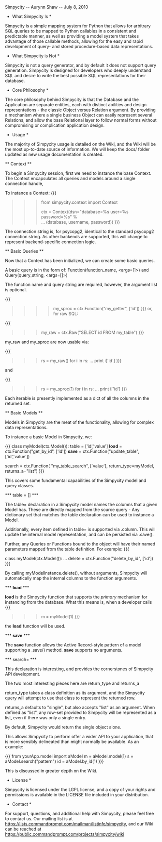 Simpycity -- Aurynn Shaw -- July 8, 2010

* What Simpycity Is *

Simpycity is a simple mapping system for Python that allows for arbitrary SQL
queries to be mapped to Python callables in a consistent and predictable
manner, as well as providing a model system that takes advantage of those
callable methods, allowing for the easy and rapid development of query- and 
stored procedure-based data representations.

* What Simpycity is Not *

Simpycity is not a query generator, and by default it does not support query 
generation. Simpycity is designed for developers who deeply understand SQL and
desire to write the best possible SQL representations for their database.

* Core Philosophy *

The core philosophy behind Simpycity is that the Database and the Application 
are separate entities, each with distinct abilities and design 
representations - the classic Object versus Relation argument.
By providing a mechanism where a single business Object can easily represent
several Relations, and allow the base Relational layer to follow normal forms
without compromising or complication application design.

* Usage *

The majority of Simpycity usage is detailed on the Wiki, and the Wiki will be
the most up-to-date source of information.
We will keep the docs/ folder updated as new usage documentation is created.

** Context **

To begin a Simpycity session, first we need to instance the base Context.
The Context encapsulates all queries and models around a single connection 
handle, 

To instance a Context:
{{{
>>> from simpycity.context import Context
>>> 
>>> ctx = Context(dsn="database=%s user=%s password=%s" % \
... (database, username, password))
}}}

The connection string is, for psycopg2, identical to the standard psycopg2 
connection string. As other backends are supported, this will change to 
represent backend-specific connection logic.

** Basic Queries **

Now that a Context has been initialized, we can create some basic queries.

A basic query is in the form of:
Function(function_name, <args=[]>)
and
Query(query_string, <args=[]>)

The function name and query string are required, however, the argument list is
optional.

{{{
>>>> my_sproc = ctx.Function("my_getter", ['id'])
}}}
or, for raw SQL:

{{{
>>> my_raw = ctx.Raw("SELECT id FROM my_table")
}}}

my_raw and my_sproc are now usable via:

{{{
>>> rs = my_raw()
>>> for i in rs:
...   print i['id']
}}}

and

{{{
>>> rs = my_sproc(1)
>>> for i in rs:
...   print i['id']
}}}

Each iterable is presently implemented as a dict of all the columns in the 
returned set.

** Basic Models **

Models in Simpycity are the meat of the functionality, allowing for complex 
data representations.

To instance a basic Model in Simpycity, we:

{{{
class myModel(ctx.Model()):
     table = ['id','value']
     __load__ = ctx.Function("get_by_id", ['id'])
     __save__ = ctx.Function("update_table",['id','value'])
     
search = ctx.Function(
    "my_table_search", 
    ['value'], 
    return_type=myModel, 
    returns_a="list")
}}}

This covers some fundamental capabilities of the Simpycity model and query 
classes.

*** table = [] ***

The table= declaration in a Simpycity model names the columns that a given 
Model has. These are directly mapped from the source query - Any dictionary 
set that matches the table declaration can be used to instance a Model.

Additionally, every item defined in table= is supported via .column. This will
update the internal model representation, and can be persisted via .save().

Further, any Queries or Functions bound to the object will have their named 
parameters mapped from the table definition. For example:
{{{
    
class myModel(ctx.Model()):
    ...
    delete = ctx.Function("delete_by_id", ['id'])
}}}

By calling myModelInstance.delete(), without arguments, Simpycity will
automatically map the internal columns to the function arguments.

*** __load__ ***

__load__ is the Simpycity function that supports the *primary* mechanism for 
instancing from the database.
What this means is, when a developer calls
{{{
>>> m = myModel(1)
}}}

the __load__ function will be used.

*** __save__ ***

The __save__ function allows the Active Record-style pattern of a model
supporting a .save() method. 
__save__ supports no arguments.

*** search= ***

This declaration is interesting, and provides the cornerstones of Simpycity 
API development.

The two most interesting pieces here are
return_type
and
returns_a

return_type takes a class definition as its argument, and the Simpycity query
will attempt to use that class to represent the returned row.

returns_a defaults to "single", but also accepts "list" as an argument. When 
defined as "list", any row-set provided to Simpycity will be represented as a
list, even if there was only a single entry.

By default, Simpycity would return the single object alone.

This allows Simpycity to perform offer a wider API to your application, that
is more sensibly delineated than might normally be available. As an example:

{{{
from yourApp.model import aModel
m = aModel.model(1)
s = aModel.search("pattern")
id = aModel.by_id(1)
}}}

This is discussed in greater depth on the Wiki.

* License *

Simpycity is licensed under the LGPL license, and a copy of your rights and
permissions is available in the LICENSE file included in your distribution.

* Contact *

For support, questions, and additional help with Simpycity, please feel free 
to contact us.
Our mailing list is at https://lists.commandprompt.com/mailman/listinfo/simpycity,
and our Wiki can be reached at
https://public.commandprompt.com/projects/simpycity/wiki